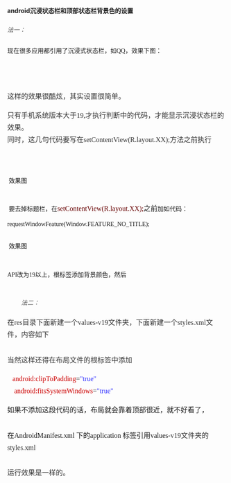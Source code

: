 #### android沉浸状态栏和顶部状态栏背景色的设置

<div id="article_content" class="article_content">

<span style="font-family:'Microsoft Yahei'; line-height:28px; text-indent:32px"></span>
<h5 id="一概述" style="font-size:16px; color:rgb(85,85,85); margin:0.8em 0px; padding:0px; font-weight:100; font-family:'microsoft yahei'; line-height:35px">
<span style="font-family:'microsoft yahei'; font-size:14px; line-height:35px">法一：</span></h5>
<p style="margin-top:0px; margin-bottom:1.1em; padding-top:0px; padding-bottom:0px; font-family:'microsoft yahei'; line-height:35px">
<span style="font-size:14px">现在很多应用都引用了沉浸式状态栏，如QQ，效果下图：</span></p>
<p style="font-size:14px; color:rgb(85,85,85); margin-top:0px; margin-bottom:1.1em; padding-top:0px; padding-bottom:0px; font-family:'microsoft yahei'; line-height:35px">
<img src="http://img.blog.csdn.net/20160726093554229?watermark/2/text/aHR0cDovL2Jsb2cuY3Nkbi5uZXQv/font/5a6L5L2T/fontsize/400/fill/I0JBQkFCMA==/dissolve/70/gravity/Center" alt=""><br>
</p>
<p style="font-size:14px; color:rgb(85,85,85); margin-top:0px; margin-bottom:1.1em; padding-top:0px; padding-bottom:0px; font-family:'microsoft yahei'; line-height:35px">
<span style="color:rgb(51,51,51); font-family:'Microsoft Yahei'; font-size:16px; line-height:28px"><br>
</span></p>
<p style="font-size:14px; color:rgb(85,85,85); margin-top:0px; margin-bottom:1.1em; padding-top:0px; padding-bottom:0px; font-family:'microsoft yahei'; line-height:35px">
<span style="color:rgb(51,51,51); font-family:'Microsoft Yahei'; font-size:16px; line-height:28px"><span style="color:rgb(51,51,51); font-family:'Microsoft Yahei'; font-size:16px; line-height:28px; text-indent:32px">这样的效果很酷炫，其实设置很简单。</span></span></p>


<p><span style="color:rgb(51,51,51); font-family:'Microsoft Yahei'; font-size:16px; line-height:28px; text-indent:32px">只有手机系统版本大于19,才执行判断中的代码，才能显示沉浸状态栏的效果。&nbsp;</span><br>
<span style="color:rgb(51,51,51); font-family:'Microsoft Yahei'; font-size:16px; line-height:28px; text-indent:32px">同时，这几句代码要写在setContentView(R.layout.XX);方法之前执行</span></p>
<p><a target="_blank" target="_blank" name="t1" style="font-family:'microsoft yahei'; line-height:35px; font-size:16px; text-indent:32px; color:rgb(12,137,207); background-color:rgb(255,255,255)"><br>
</a></p>
<span style="line-height:28px"></span>
<p style="font-family:'microsoft yahei'; margin-top:0px; margin-bottom:1.1em; padding-top:0px; padding-bottom:0px; line-height:35px">
<span style="font-size:14px">&nbsp;效果图</span></p>
<p style="font-family:'microsoft yahei'; margin-top:0px; margin-bottom:1.1em; padding-top:0px; padding-bottom:0px; line-height:35px">
<span style="font-size:14px"><img src="http://img.blog.csdn.net/20160726094643225?watermark/2/text/aHR0cDovL2Jsb2cuY3Nkbi5uZXQv/font/5a6L5L2T/fontsize/400/fill/I0JBQkFCMA==/dissolve/70/gravity/Center" alt=""><br>
</span></p>
<p style="font-family:'microsoft yahei'; margin-top:0px; margin-bottom:1.1em; padding-top:0px; padding-bottom:0px; line-height:35px">
<span style="font-size:14px">&nbsp;要去掉标题栏，在<span style="color:rgb(102,0,0); font-family:'Microsoft Yahei'; font-size:16px; line-height:28px; text-indent:32px; white-space:pre">setContentView(R.layout.XX);</span><span style="font-family:'Microsoft Yahei'; font-size:16px; line-height:28px; text-indent:32px; white-space:pre">之前</span><span style="font-family:'microsoft yahei'; font-size:14px; line-height:35px">加如代码：</span><span style="font-family:'microsoft yahei'; font-size:14px; line-height:35px">requestWindowFeature(Window.FEATURE_NO_TITLE);</span></span></p>
<p style="font-family:'microsoft yahei'; margin-top:0px; margin-bottom:1.1em; padding-top:0px; padding-bottom:0px; line-height:35px">
<span style="font-size:14px"><span style="font-family:'microsoft yahei'; font-size:14px; line-height:35px"><span style="font-family:'microsoft yahei'; font-size:14px; line-height:35px">&nbsp;效果图</span><br>
</span></span></p>
<p style="font-family:'microsoft yahei'; margin-top:0px; margin-bottom:1.1em; padding-top:0px; padding-bottom:0px; line-height:35px">
<span style="font-size:14px"><span style="font-family:'microsoft yahei'; font-size:14px; line-height:35px"><span style="font-family:'microsoft yahei'; font-size:14px; line-height:35px"><img src="http://img.blog.csdn.net/20160726094948813?watermark/2/text/aHR0cDovL2Jsb2cuY3Nkbi5uZXQv/font/5a6L5L2T/fontsize/400/fill/I0JBQkFCMA==/dissolve/70/gravity/Center" alt=""><br>
</span></span></span></p>
<p style="font-family:'microsoft yahei'; margin-top:0px; margin-bottom:1.1em; padding-top:0px; padding-bottom:0px; line-height:35px">
<span style="font-size:14px">API改为19以上，根标签添加背景颜色，然后</span></p>
<p style="font-family:'microsoft yahei'; margin-top:0px; margin-bottom:1.1em; padding-top:0px; padding-bottom:0px; line-height:35px">
<span style="font-size:14px"><img src="http://img.blog.csdn.net/20160726100426357?watermark/2/text/aHR0cDovL2Jsb2cuY3Nkbi5uZXQv/font/5a6L5L2T/fontsize/400/fill/I0JBQkFCMA==/dissolve/70/gravity/Center" alt=""><br>
</span></p>
<p style="margin-top:0px; margin-bottom:1.1em; padding-top:0px; padding-bottom:0px; line-height:35px">
<span style="font-family:Microsoft YaHei; font-size:14px"></span></p>
<h5 id="一概述" style="text-indent:32px; font-size:16px; color:rgb(85,85,85); margin:0.8em 0px; padding:0px; font-weight:100; font-family:'microsoft yahei'; line-height:35px">
<span style="font-size:14px">法二：</span></h5>
<p></p>
<p style="margin-top:0px; margin-bottom:1.1em; padding-top:0px; padding-bottom:0px; line-height:35px">
<span style="font-family:Microsoft YaHei; font-size:14px"><span style="color:rgb(51,51,51); font-family:'Microsoft Yahei'; font-size:16px; line-height:28px; text-indent:32px">在res目录下面新建一个values-v19文件夹，下面新建一个styles.xml文件，内容如下</span><br>
</span></p>
<p style="margin-top:0px; margin-bottom:1.1em; padding-top:0px; padding-bottom:0px; line-height:35px">
<span style="font-family:Microsoft YaHei; font-size:14px"><span style="color:rgb(51,51,51); font-family:'Microsoft Yahei'; font-size:16px; line-height:28px; text-indent:32px"><img src="http://img.blog.csdn.net/20160726095410080?watermark/2/text/aHR0cDovL2Jsb2cuY3Nkbi5uZXQv/font/5a6L5L2T/fontsize/400/fill/I0JBQkFCMA==/dissolve/70/gravity/Center" alt=""><br>
</span></span></p>
<p style="margin-top:0px; margin-bottom:1.1em; padding-top:0px; padding-bottom:0px; line-height:35px">
<span style="font-family:Microsoft YaHei; font-size:14px"><span style="color:rgb(51,51,51); font-family:'Microsoft Yahei'; font-size:16px; line-height:28px; text-indent:32px">当然这样还得在布局文件的根标签中添加</span></span></p>
<p style="margin-top:0px; margin-bottom:1.1em; padding-top:0px; padding-bottom:0px; line-height:35px">
<span style="font-family:Microsoft YaHei; font-size:14px"><span style="color:rgb(51,51,51); font-family:'Microsoft Yahei'; font-size:16px; line-height:28px; text-indent:32px">&nbsp; &nbsp;</span><span style="font-family:'Microsoft Yahei'; font-size:16px; line-height:28px; text-indent:32px"><span style="color:#cc0000">android:clipToPadding</span></span><span style="font-family:'Microsoft Yahei'; font-size:16px; line-height:28px; text-indent:32px"><span style="color:#333333">=</span><span style="color:#3333ff">&quot;true&quot;&nbsp;</span><br>
&nbsp; &nbsp;&nbsp;<span style="color:#cc0000">android:fitsSystemWindows</span></span><span style="color:rgb(51,51,51); font-family:'Microsoft Yahei'; font-size:16px; line-height:28px; text-indent:32px">=</span><span style="font-family:'Microsoft Yahei'; font-size:16px; line-height:28px; text-indent:32px"><span style="color:#3333ff">&quot;true&quot;</span><br>
</span></span></p>
<p style="margin-top:0px; margin-bottom:1.1em; padding-top:0px; padding-bottom:0px; line-height:35px">
<span style="font-family:Microsoft YaHei; font-size:14px"><span style="font-family:'Microsoft Yahei'; font-size:16px; line-height:28px; text-indent:32px">如果不添加这段代码的话，布局就会靠着顶部很近，就不好看了，</span></span></p>
<p style="margin-top:0px; margin-bottom:1.1em; padding-top:0px; padding-bottom:0px; line-height:35px">
<span style="font-family:Microsoft YaHei; font-size:14px"><span style="font-family:'Microsoft Yahei'; font-size:16px; line-height:28px; text-indent:32px"><img src="http://img.blog.csdn.net/20160726100555710?watermark/2/text/aHR0cDovL2Jsb2cuY3Nkbi5uZXQv/font/5a6L5L2T/fontsize/400/fill/I0JBQkFCMA==/dissolve/70/gravity/Center" alt=""><br>
</span></span></p>
<p style="margin-top:0px; margin-bottom:1.1em; padding-top:0px; padding-bottom:0px; line-height:35px">
<span style="font-family:Microsoft YaHei; font-size:14px"><span style="font-family:'Microsoft Yahei'; font-size:16px; line-height:28px; text-indent:32px">在AndroidManifest.xml 下的application 标签引用values<span style="color:rgb(51,51,51); font-family:'Microsoft Yahei'; font-size:16px; line-height:28px; text-indent:32px">-v19文件夹的styles.xml</span></span></span></p>
<p style="margin-top:0px; margin-bottom:1.1em; padding-top:0px; padding-bottom:0px; line-height:35px">
<span style="font-family:Microsoft YaHei; font-size:14px"><span style="font-family:'Microsoft Yahei'; font-size:16px; line-height:28px; text-indent:32px"><span style="color:rgb(51,51,51); font-family:'Microsoft Yahei'; font-size:16px; line-height:28px; text-indent:32px"><img src="http://img.blog.csdn.net/20160726101142369?watermark/2/text/aHR0cDovL2Jsb2cuY3Nkbi5uZXQv/font/5a6L5L2T/fontsize/400/fill/I0JBQkFCMA==/dissolve/70/gravity/Center" alt=""><br>
</span></span></span></p>
<p style="margin-top:0px; margin-bottom:1.1em; padding-top:0px; padding-bottom:0px; line-height:35px">
<span style="font-family:Microsoft YaHei; font-size:14px"><span style="font-family:'Microsoft Yahei'; font-size:16px; line-height:28px; text-indent:32px"><span style="color:rgb(51,51,51); font-family:'Microsoft Yahei'; font-size:16px; line-height:28px; text-indent:32px">运行效果是一样的。</span></span></span></p>
</div>
